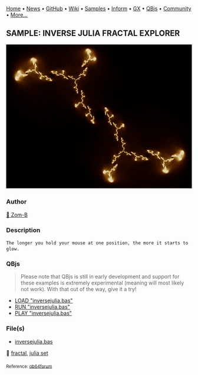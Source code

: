 [Home](https://qb64.com) • [News](../../news.md) • [GitHub](https://github.com/QB64Official/qb64) • [Wiki](https://github.com/QB64Official/qb64/wiki) • [Samples](../../samples.md) • [Inform](../../inform.md) • [GX](../../gx.md) • [QBjs](../../qbjs.md) • [Community](../../community.md) • [More...](../../more.md)

## SAMPLE: INVERSE JULIA FRACTAL EXPLORER

![inversejulia.png](img/inversejulia.png)

### Author

[🐝 Zom-B](../zom-b.md) 

### Description

```text
The longer you hold your mouse at one position, the more it starts to glow.
```

### QBjs

> Please note that QBjs is still in early development and support for these examples is extremely experimental (meaning will most likely not work). With that out of the way, give it a try!

* [LOAD "inversejulia.bas"](https://v6p9d9t4.ssl.hwcdn.net/html/5963335/index.html?src=https://qb64.com/samples/inverse-julia-fractal-explorer/src/inversejulia.bas)
* [RUN "inversejulia.bas"](https://v6p9d9t4.ssl.hwcdn.net/html/5963335/index.html?mode=auto&src=https://qb64.com/samples/inverse-julia-fractal-explorer/src/inversejulia.bas)
* [PLAY "inversejulia.bas"](https://v6p9d9t4.ssl.hwcdn.net/html/5963335/index.html?mode=play&src=https://qb64.com/samples/inverse-julia-fractal-explorer/src/inversejulia.bas)

### File(s)

* [inversejulia.bas](src/inversejulia.bas)

🔗 [fractal](../fractal.md), [julia set](../julia-set.md)


<sub>Reference: [qb64forum](https://qb64forum.alephc.xyz/index.php?topic=1046.0) </sub>
